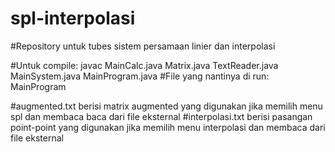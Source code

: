 # spl-interpolasi
#Repository untuk tubes sistem persamaan linier dan interpolasi

#Untuk compile: javac MainCalc.java Matrix.java TextReader.java MainSystem.java MainProgram.java
#File yang nantinya di run: MainProgram

#augmented.txt berisi matrix augmented yang digunakan jika memilih menu spl dan membaca baca dari file eksternal
#interpolasi.txt berisi pasangan point-point yang digunakan jika memilih menu interpolasi dan membaca dari file eksternal
